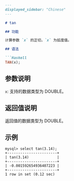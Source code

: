```markdown
---
displayed_sidebar: "Chinese"
---

# tan

## 功能

计算参数 `x` 的正切，`x` 为弧度值。

## 语法

```Haskell
TAN(x);
```

## 参数说明

`x`: 支持的数据类型为 DOUBLE。

## 返回值说明

返回值的数据类型为 DOUBLE。

## 示例

```Plain Text
mysql> select tan(3.14);
+-----------------------+
| tan(3.14)             |
+-----------------------+
| -0.001592654936407223 |
+-----------------------+
1 row in set (0.12 sec)
```